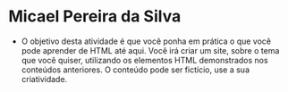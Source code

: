 # Micael Pereira da Silva
- O objetivo desta atividade é que você ponha em prática o que você pode aprender de HTML até aqui. Você irá criar um site, sobre o tema que você quiser, utilizando os elementos HTML demonstrados nos conteúdos anteriores. O conteúdo pode ser fictício, use a sua criatividade.